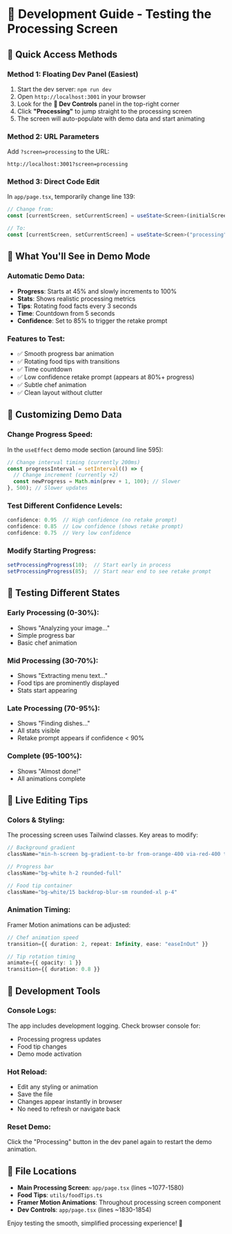 # 🧪 Development Guide - Testing the Processing Screen

## 🚀 **Quick Access Methods**

### **Method 1: Floating Dev Panel (Easiest)**
1. Start the dev server: `npm run dev`
2. Open `http://localhost:3001` in your browser
3. Look for the **🧪 Dev Controls** panel in the top-right corner
4. Click **"Processing"** to jump straight to the processing screen
5. The screen will auto-populate with demo data and start animating

### **Method 2: URL Parameters**
Add `?screen=processing` to the URL:
```
http://localhost:3001?screen=processing
```

### **Method 3: Direct Code Edit**
In `app/page.tsx`, temporarily change line 139:
```typescript
// Change from:
const [currentScreen, setCurrentScreen] = useState<Screen>(initialScreen);

// To:
const [currentScreen, setCurrentScreen] = useState<Screen>("processing");
```

## 🎯 **What You'll See in Demo Mode**

### **Automatic Demo Data:**
- **Progress**: Starts at 45% and slowly increments to 100%
- **Stats**: Shows realistic processing metrics
- **Tips**: Rotating food facts every 3 seconds
- **Time**: Countdown from 5 seconds
- **Confidence**: Set to 85% to trigger the retake prompt

### **Features to Test:**
- ✅ Smooth progress bar animation
- ✅ Rotating food tips with transitions
- ✅ Time countdown
- ✅ Low confidence retake prompt (appears at 80%+ progress)
- ✅ Subtle chef animation
- ✅ Clean layout without clutter

## 🔧 **Customizing Demo Data**

### **Change Progress Speed:**
In the `useEffect` demo mode section (around line 595):
```typescript
// Change interval timing (currently 200ms)
const progressInterval = setInterval(() => {
  // Change increment (currently +2)
  const newProgress = Math.min(prev + 1, 100); // Slower
}, 500); // Slower updates
```

### **Test Different Confidence Levels:**
```typescript
confidence: 0.95  // High confidence (no retake prompt)
confidence: 0.85  // Low confidence (shows retake prompt)
confidence: 0.75  // Very low confidence
```

### **Modify Starting Progress:**
```typescript
setProcessingProgress(10);  // Start early in process
setProcessingProgress(85);  // Start near end to see retake prompt
```

## 📱 **Testing Different States**

### **Early Processing (0-30%):**
- Shows "Analyzing your image..."
- Simple progress bar
- Basic chef animation

### **Mid Processing (30-70%):**
- Shows "Extracting menu text..."
- Food tips are prominently displayed
- Stats start appearing

### **Late Processing (70-95%):**
- Shows "Finding dishes..."
- All stats visible
- Retake prompt appears if confidence < 90%

### **Complete (95-100%):**
- Shows "Almost done!"
- All animations complete

## 🎨 **Live Editing Tips**

### **Colors & Styling:**
The processing screen uses Tailwind classes. Key areas to modify:

```typescript
// Background gradient
className="min-h-screen bg-gradient-to-br from-orange-400 via-red-400 to-pink-500"

// Progress bar
className="bg-white h-2 rounded-full"

// Food tip container
className="bg-white/15 backdrop-blur-sm rounded-xl p-4"
```

### **Animation Timing:**
Framer Motion animations can be adjusted:
```typescript
// Chef animation speed
transition={{ duration: 2, repeat: Infinity, ease: "easeInOut" }}

// Tip rotation timing
animate={{ opacity: 1 }}
transition={{ duration: 0.8 }}
```

## 🐛 **Development Tools**

### **Console Logs:**
The app includes development logging. Check browser console for:
- Processing progress updates
- Food tip changes
- Demo mode activation

### **Hot Reload:**
- Edit any styling or animation
- Save the file
- Changes appear instantly in browser
- No need to refresh or navigate back

### **Reset Demo:**
Click the "Processing" button in the dev panel again to restart the demo animation.

## 📝 **File Locations**

- **Main Processing Screen**: `app/page.tsx` (lines ~1077-1580)
- **Food Tips**: `utils/foodTips.ts`
- **Framer Motion Animations**: Throughout processing screen component
- **Dev Controls**: `app/page.tsx` (lines ~1830-1854)

Enjoy testing the smooth, simplified processing experience! 🎉